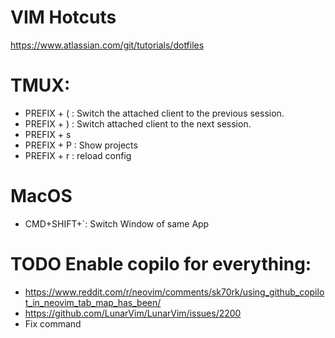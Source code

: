 # VIM Hotcuts
https://www.atlassian.com/git/tutorials/dotfiles



# TMUX:
- PREFIX + ( : Switch the attached client to the previous session.
- PREFIX + ) : Switch attached client to the next session.
- PREFIX + s
- PREFIX + P : Show projects
- PREFIX + r : reload config

# MacOS 
- CMD+SHIFT+`: Switch Window of same App




# TODO Enable copilo for everything:
- https://www.reddit.com/r/neovim/comments/sk70rk/using_github_copilot_in_neovim_tab_map_has_been/
- https://github.com/LunarVim/LunarVim/issues/2200
- Fix command
